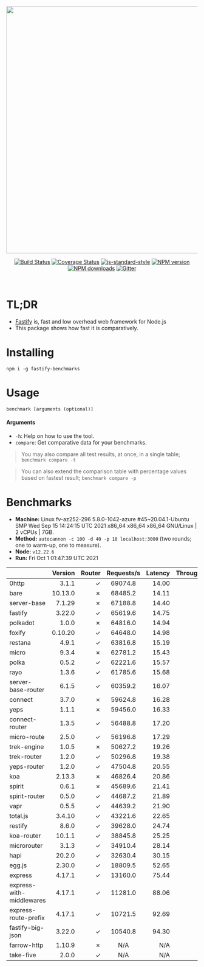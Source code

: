 <div align="center">
<img src="https://github.com/fastify/graphics/raw/master/full-logo.png" width="650" height="auto"/>
</div>

<div align="center">

[![Build Status](https://travis-ci.org/fastify/fastify.svg?branch=master)](https://travis-ci.org/fastify/fastify)
[![Coverage Status](https://coveralls.io/repos/github/fastify/fastify/badge.svg?branch=master)](https://coveralls.io/github/fastify/fastify?branch=master)
[![js-standard-style](https://img.shields.io/badge/code%20style-standard-brightgreen.svg?style=flat)](http://standardjs.com/)
[![NPM version](https://img.shields.io/npm/v/fastify.svg?style=flat)](https://www.npmjs.com/package/fastify)
[![NPM downloads](https://img.shields.io/npm/dm/fastify.svg?style=flat)](https://www.npmjs.com/package/fastify) [![Gitter](https://badges.gitter.im/gitterHQ/gitter.svg)](https://gitter.im/fastify)
</div>
<br />

# TL;DR

* [Fastify](https://github.com/fastify/fastify) is, fast and low overhead web framework for Node.js
* This package shows how fast it is comparatively.

# Installing

```
npm i -g fastify-benchmarks
```

# Usage

```
benchmark [arguments (optional)]
```

#### Arguments

* `-h`: Help on how to use the tool.
* `compare`: Get comparative data for your benchmarks.

> You may also compare all test results, at once, in a single table; `benchmark compare -t`

> You can also extend the comparison table with percentage values based on fastest result; `benchmark compare -p`
# Benchmarks
* __Machine:__ Linux fv-az252-296 5.8.0-1042-azure #45~20.04.1-Ubuntu SMP Wed Sep 15 14:24:15 UTC 2021 x86_64 x86_64 x86_64 GNU/Linux | 2 vCPUs | 7GB.
* __Method:__ `autocannon -c 100 -d 40 -p 10 localhost:3000` (two rounds; one to warm-up, one to measure).
* __Node:__ `v12.22.6`
* __Run:__ Fri Oct  1 01:47:39 UTC 2021

|                          | Version | Router | Requests/s | Latency | Throughput/Mb |
| :--                      | --:     | --:    | :-:        | --:     | --:           |
| 0http                    | 3.1.1   | ✓      | 69074.8    | 14.00   | 12.32         |
| bare                     | 10.13.0 | ✗      | 68485.2    | 14.11   | 12.21         |
| server-base              | 7.1.29  | ✗      | 67188.8    | 14.40   | 11.98         |
| fastify                  | 3.22.0  | ✓      | 65619.6    | 14.75   | 11.70         |
| polkadot                 | 1.0.0   | ✗      | 64816.0    | 14.94   | 11.56         |
| foxify                   | 0.10.20 | ✓      | 64648.0    | 14.98   | 10.60         |
| restana                  | 4.9.1   | ✓      | 63816.8    | 15.19   | 11.38         |
| micro                    | 9.3.4   | ✗      | 62781.2    | 15.43   | 11.20         |
| polka                    | 0.5.2   | ✓      | 62221.6    | 15.57   | 11.10         |
| rayo                     | 1.3.6   | ✓      | 61785.6    | 15.68   | 11.02         |
| server-base-router       | 6.1.5   | ✓      | 60359.2    | 16.07   | 10.76         |
| connect                  | 3.7.0   | ✗      | 59624.8    | 16.28   | 10.63         |
| yeps                     | 1.1.1   | ✗      | 59456.0    | 16.33   | 10.60         |
| connect-router           | 1.3.5   | ✓      | 56488.8    | 17.20   | 10.07         |
| micro-route              | 2.5.0   | ✓      | 56196.8    | 17.29   | 10.02         |
| trek-engine              | 1.0.5   | ✗      | 50627.2    | 19.26   | 8.30          |
| trek-router              | 1.2.0   | ✓      | 50296.8    | 19.38   | 8.25          |
| yeps-router              | 1.2.0   | ✓      | 47504.8    | 20.55   | 8.47          |
| koa                      | 2.13.3  | ✗      | 46826.4    | 20.86   | 8.35          |
| spirit                   | 0.6.1   | ✗      | 45689.6    | 21.41   | 8.15          |
| spirit-router            | 0.5.0   | ✓      | 44687.2    | 21.89   | 7.97          |
| vapr                     | 0.5.5   | ✓      | 44639.2    | 21.90   | 7.32          |
| total.js                 | 3.4.10  | ✓      | 43221.6    | 22.65   | 13.23         |
| restify                  | 8.6.0   | ✓      | 39628.0    | 24.74   | 7.14          |
| koa-router               | 10.1.1  | ✓      | 38845.8    | 25.25   | 6.93          |
| microrouter              | 3.1.3   | ✓      | 34910.4    | 28.14   | 6.23          |
| hapi                     | 20.2.0  | ✓      | 32630.4    | 30.15   | 5.82          |
| egg.js                   | 2.30.0  | ✓      | 18809.5    | 52.65   | 6.62          |
| express                  | 4.17.1  | ✓      | 13160.0    | 75.44   | 2.35          |
| express-with-middlewares | 4.17.1  | ✓      | 11281.0    | 88.06   | 4.32          |
| express-route-prefix     | 4.17.1  | ✓      | 10721.5    | 92.69   | 3.97          |
| fastify-big-json         | 3.22.0  | ✓      | 10540.8    | 94.30   | 121.26        |
| farrow-http              | 1.10.9  | ✗      | N/A        | N/A     | N/A           |
| take-five                | 2.0.0   | ✓      | N/A        | N/A     | N/A           |
